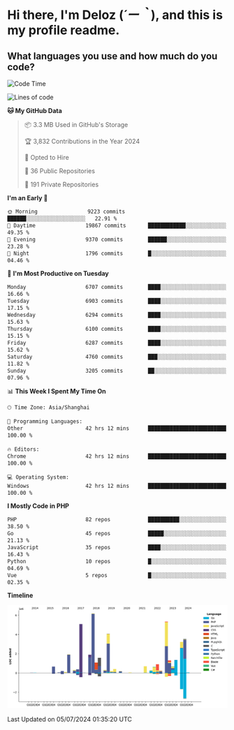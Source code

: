 # **Hi there, I'm Deloz (*´ー｀*), and this is my profile readme.**

## **What languages you use and how much do you code?**

<!--START_SECTION:waka-->
![Code Time](http://img.shields.io/badge/Code%20Time-4%2C352%20hrs%2028%20mins-blue)

![Lines of code](https://img.shields.io/badge/From%20Hello%20World%20I%27ve%20Written-42.5%20million%20lines%20of%20code-blue)

**🐱 My GitHub Data** 

> 📦 3.3 MB Used in GitHub's Storage 
 > 
> 🏆 3,832 Contributions in the Year 2024
 > 
> 💼 Opted to Hire
 > 
> 📜 36 Public Repositories 
 > 
> 🔑 191 Private Repositories 
 > 
**I'm an Early 🐤** 

```text
🌞 Morning                9223 commits        ██████░░░░░░░░░░░░░░░░░░░   22.91 % 
🌆 Daytime                19867 commits       ████████████░░░░░░░░░░░░░   49.35 % 
🌃 Evening                9370 commits        ██████░░░░░░░░░░░░░░░░░░░   23.28 % 
🌙 Night                  1796 commits        █░░░░░░░░░░░░░░░░░░░░░░░░   04.46 % 
```
📅 **I'm Most Productive on Tuesday** 

```text
Monday                   6707 commits        ████░░░░░░░░░░░░░░░░░░░░░   16.66 % 
Tuesday                  6903 commits        ████░░░░░░░░░░░░░░░░░░░░░   17.15 % 
Wednesday                6294 commits        ████░░░░░░░░░░░░░░░░░░░░░   15.63 % 
Thursday                 6100 commits        ████░░░░░░░░░░░░░░░░░░░░░   15.15 % 
Friday                   6287 commits        ████░░░░░░░░░░░░░░░░░░░░░   15.62 % 
Saturday                 4760 commits        ███░░░░░░░░░░░░░░░░░░░░░░   11.82 % 
Sunday                   3205 commits        ██░░░░░░░░░░░░░░░░░░░░░░░   07.96 % 
```


📊 **This Week I Spent My Time On** 

```text
🕑︎ Time Zone: Asia/Shanghai

💬 Programming Languages: 
Other                    42 hrs 12 mins      █████████████████████████   100.00 % 

🔥 Editors: 
Chrome                   42 hrs 12 mins      █████████████████████████   100.00 % 

💻 Operating System: 
Windows                  42 hrs 12 mins      █████████████████████████   100.00 % 
```

**I Mostly Code in PHP** 

```text
PHP                      82 repos            ██████████░░░░░░░░░░░░░░░   38.50 % 
Go                       45 repos            █████░░░░░░░░░░░░░░░░░░░░   21.13 % 
JavaScript               35 repos            ████░░░░░░░░░░░░░░░░░░░░░   16.43 % 
Python                   10 repos            █░░░░░░░░░░░░░░░░░░░░░░░░   04.69 % 
Vue                      5 repos             █░░░░░░░░░░░░░░░░░░░░░░░░   02.35 % 
```



**Timeline**

![Lines of Code chart](https://raw.githubusercontent.com/deloz/deloz/main/assets/bar_graph.png)


 Last Updated on 05/07/2024 01:35:20 UTC
<!--END_SECTION:waka-->
